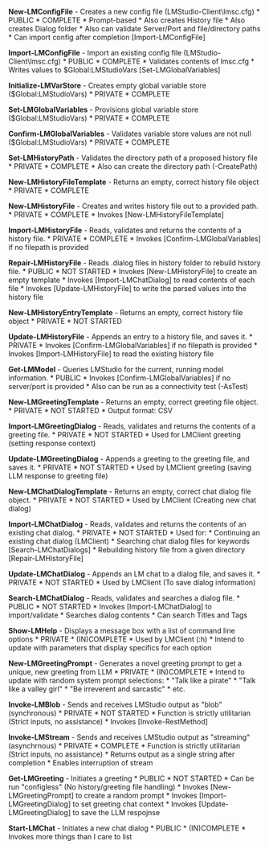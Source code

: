 **New-LMConfigFile** - Creates a new config file (LMStudio-Client\lmsc.cfg)
    * PUBLIC
    * COMPLETE
    * Prompt-based
    * Also creates History file
    * Also creates Dialog folder
    * Also can validate Server/Port and file/directory paths
    * Can import config after completion [Import-LMConfigFile]

**Import-LMConfigFile** - Import an existing config file (LMStudio-Client\lmsc.cfg)
    * PUBLIC
    * COMPLETE
    * Validates contents of lmsc.cfg
    * Writes values to $Global:LMStudioVars [Set-LMGlobalVariables]

**Initialize-LMVarStore** - Creates empty global variable store ($Global:LMStudioVars)
    * PRIVATE
    * COMPLETE

**Set-LMGlobalVariables** - Provisions global variable store ($Global:LMStudioVars)
    * PRIVATE
    * COMPLETE

**Confirm-LMGlobalVariables** - Validates variable store values are not null ($Global:LMStudioVars)
    * PRIVATE
    * COMPLETE

**Set-LMHistoryPath** - Validates the directory path of a proposed history file
    * PRIVATE
    * COMPLETE
    * Also can create the directory path (-CreatePath)

**New-LMHistoryFileTemplate** - Returns an empty, correct history file object
    * PRIVATE
    * COMPLETE

**New-LMHistoryFile** - Creates and writes history file out to a provided path.
    * PRIVATE
    * COMPLETE
    * Invokes [New-LMHistoryFileTemplate]

**Import-LMHistoryFile** - Reads, validates and returns the contents of a history file.
    * PRIVATE
    * COMPLETE
    * Invokes [Confirm-LMGlobalVariables] if no filepath is provided

**Repair-LMHistoryFile** - Reads .dialog files in history folder to rebuild history file.
    * PUBLIC
    * NOT STARTED
    * Invokes [New-LMHistoryFile] to create an empty template
    * Invokes [Import-LMChatDialog] to read contents of each file
    * Invokes [Update-LMHistoryFile] to write the parsed values into the history file

**New-LMHistoryEntryTemplate** - Returns an empty, correct history file object
    * PRIVATE
    * NOT STARTED

**Update-LMHistoryFile** - Appends an entry to a history file, and saves it.
    * PRIVATE
    * Invokes [Confirm-LMGlobalVariables] if no filepath is provided
    * Invokes [Import-LMHistoryFile] to read the existing history file
    
**Get-LMModel** - Queries LMStudio for the current, running model information.
    * PUBLIC
    * Invokes [Confirm-LMGlobalVariables] if no server/port is provided
    * Also can be run as a connectivity test (-AsTest)

**New-LMGreetingTemplate** - Returns an empty, correct greeting file object.
    * PRIVATE
    * NOT STARTED
    * Output format: CSV

**Import-LMGreetingDialog** - Reads, validates and returns the contents of a greeting file.
    * PRIVATE
    * NOT STARTED
    * Used for LMClient greeting (setting response context)

**Update-LMGreetingDialog** - Appends a greeting to the greeting file, and saves it.
    * PRIVATE
    * NOT STARTED
    * Used by LMClient greeting (saving LLM response to greeting file)

**New-LMChatDialogTemplate** - Returns an empty, correct chat dialog file object.
    * PRIVATE
    * NOT STARTED
    * Used by LMClient (Creating new chat dialog)

**Import-LMChatDialog** - Reads, validates and returns the contents of an existing chat dialog.
    * PRIVATE
    * NOT STARTED
    * Used for:
        * Continuing an existing chat dialog (LMClient)
        * Searching chat dialog files for keywords [Search-LMChatDialogs]
        * Rebuilding history file from a given directory [Repair-LMHistoryFile]

**Update-LMChatDialog** - Appends an LM chat to a dialog file, and saves it.
    * PRIVATE
    * NOT STARTED
    * Used by LMClient (To save dialog information)

**Search-LMChatDialog** - Reads, validates and searches a dialog file.
    * PUBLIC
    * NOT STARTED
    * Invokes [Import-LMChatDialog] to import/validate
    * Searches dialog contents
    * Can search Titles and Tags

**Show-LMHelp** - Displays a message box with a list of command line options
    * PRIVATE
    * (IN)COMPLETE
    * Used by LMClient (:h)
    * Intend to update with parameters that display specifics for each option

**New-LMGreetingPrompt** - Generates a novel greeting prompt to get a unique, new greeting from LLM
    * PRIVATE
    * (IN)COMPLETE
    * Intend to update with random system prompt selections:
        * "Talk like a pirate"
        * "Talk like a valley girl"
        * "Be irreverent and sarcastic"
        * etc.

**Invoke-LMBlob** - Sends and receives LMStudio output as "blob" (synchronous)
    * PRIVATE
    * NOT STARTED
    * Function is strictly utilitarian (Strict inputs, no assistance)
    * Invokes [Invoke-RestMethod]


**Invoke-LMStream** - Sends and receives LMStudio output as "streaming" (asynchrnous)
    * PRIVATE
    * COMPLETE
    * Function is strictly utilitarian (Strict inputs, no assistance)
    * Returns output as a single string after completion
    * Enables interruption of stream

**Get-LMGreeting** - Initiates a greeting
    * PUBLIC
    * NOT STARTED
    * Can be run "configless" (No history/greeting file handling)
    * Invokes [New-LMGreetingPrompt] to create a random prompt
    * Invokes [Import-LMGreetingDialog] to set greeting chat context
    * Invokes [Update-LMGreetingDialog] to save the LLM respojnse

**Start-LMChat** - Initiates a new chat dialog
    * PUBLIC
    * (IN)COMPLETE
    * Invokes more things than I care to list